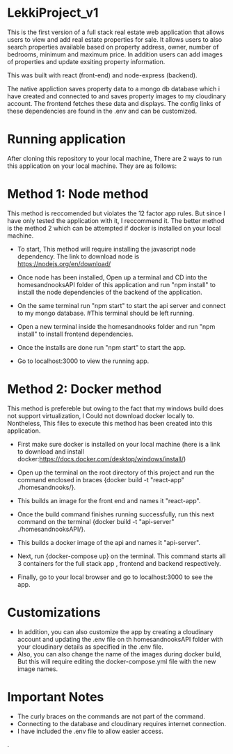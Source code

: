 # LekkiProject_v1
This is the first version of a full stack real estate web application that allows users to view and add real estate properties for sale. It allows users to also search properties available based on property address, owner, number of bedrooms, minimum and maximum price. In addition users can add images of properties and update exsiting property information.

This was built with react (front-end) and node-express (backend).

The native appliction saves property data to a mongo db database which i have created and connected to and saves property images to my cloudinary account. The frontend fetches these data and displays. The config links of these dependencies are found in the .env and can be customized.

# Running application
After cloning this repository to your local machine,
There are 2 ways to run this application on your local machine. They are as follows:

# Method 1: Node method
This method is reccomended but violates the 12 factor app rules. But since I have only tested the application with it, I reccommend it. The better method is the method 2 which can be attempted if docker is installed on your local machine. 

- To start, This method will require installing the javascript node dependency. The link to download node is https://nodejs.org/en/download/

- Once node has been installed, Open up a terminal and CD into the homesandnooksAPI folder of this application and run "npm install" to install the node dependencies of the backend of the application.

- On the same terminal run "npm start" to start the api server and connect to my mongo database. #This terminal should be left running.

- Open a new terminal inside the homesandnooks folder and run "npm install" to install frontend dependencies.
- Once the installs are done run "npm start" to start the app.
- Go to localhost:3000 to view the running app.

# Method 2: Docker method
This method is prefereble but owing to the fact that my windows build does not support virtualization, I Could not download docker locally to. Nontheless, This files to execute this method has been created into this application.

- First make sure docker is installed on your local machine (here is a link to download and install docker:https://docs.docker.com/desktop/windows/install/)

- Open up the terminal on the root directory of this project and run the command enclosed in braces {docker build -t "react-app" ./homesandnooks/}.
- This builds an image for the front end and names it "react-app".

- Once the build command finishes running successfully, run this next command on the terminal {docker build -t "api-server" ./homesandnooksAPI/}.
- This builds a docker image of the api and names it "api-server".

- Next, run {docker-compose up} on the terminal. This command starts all 3 containers for the full stack app , frontend and backend respectively.
- Finally, go to your local browser and go to localhost:3000 to see the app.

# Customizations
- In addition, you can also customize the app by creating a cloudinary account and updating the .env file on th homesandnooksAPI folder with your cloudinary details as specified in the .env file.
- Also, you can also change the name of the images during docker build, But this will require editing the docker-compose.yml file with the new image names.

# Important Notes
- The curly braces on the commands are not part of the command.
- Connecting to the database and cloudinary requires internet connection.
- I have included the .env file to allow easier access.



.
